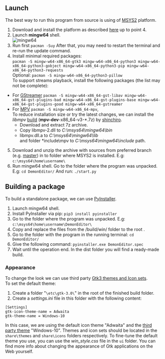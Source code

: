 ## Launch
The best way to run this program from source is using of [MSYS2](https://www.msys2.org/) platform. 
1. Download and install the platform as described [here](https://www.msys2.org/) up to point 4. 
2. Launch **mingw64** shell.  
![mingw64](https://user-images.githubusercontent.com/7511379/161400639-898ceb10-7de8-4557-bde1-25fe32bdfb03.png)
3. Run first `pacman -Suy` After that, you may need to restart the terminal and re-run the update command. 
4. Install minimal required packages:  
   `pacman -S mingw-w64-x86_64-gtk3 mingw-w64-x86_64-python3 mingw-w64-x86_64-python3-gobject mingw-w64-x86_64-python3-pip mingw-w64-x86_64-python3-requests`  
Optional: `pacman -S mingw-w64-x86_64-python3-pillow`  
To support streams playback, install the following packages (the list may not be complete):   
* For  [GStreamer](https://gstreamer.freedesktop.org/)  `pacman -S mingw-w64-x86_64-gst-libav mingw-w64-x86_64-gst-plugins-bad mingw-w64-x86_64-gst-plugins-base mingw-w64-x86_64-gst-plugins-good mingw-w64-x86_64-gstreamer`  
* For [MPV](https://mpv.io/) `pacman -S mingw-w64-x86_64-mpv`,  
 To reduce installation size or try the latest changes, we can install the *libmpv* [build](https://github.com/shinchiro/mpv-winbuild-cmake/releases) (**mpv-dev**-x86_64-v3-*.7z) by [shinchiro](https://github.com/shinchiro).  
    * Download and extract 7z archive.    
    * Copy libmpv-2.dll to *C:\msys64\mingw64\bin*    
    * libmpv.dll.a to *C:\msys64\mingw64\lib*    
      and folder *include\mpv to *C:\msys64\mingw64\include* path.
   
5. Download and unzip the archive with sources from preferred branch (e.g. [master](https://github.com/DYefremov/DemonEditor/archive/refs/heads/master.zip)) in to folder where MSYS2 is installed. E.g: `c:\msys64\home\username\`
6. Run mingw64 shell. Go to the folder where the program was unpacked. E.g: `cd DemonEditor/`
And run: `./start.py`

## Building a package
To build a standalone package, we can use [PyInstaller](https://pyinstaller.readthedocs.io/en/stable/). 
1. Launch mingw64 shell.
2. Install PyInstaller via pip:  `pip3 install pyinstaller`
3. Go to the folder where the program was unpacked. E.g: `c:\msys64\home\username\DemonEditor\`
4. Сopy and replace the files from the /build/win/ folder to the root .
5. Go to the folder with the program in the running terminal:  `cd DemonEditor/`
6. Give the following command: `pyinstaller.exe DemonEditor.spec`
7. Wait until the operation end. In the dist folder you will find a ready-made build.

### Appearance
To change the look we can use third party [Gtk3 themes and Icon sets](https://www.gnome-look.org).   
To set the default theme:
1. Сreate a folder "`\etc\gtk-3.0\`" in the root of the finished build folder.
2. Create a _settings.ini_ file in this folder with the following content: 
  ```
  [Settings]
  gtk-icon-theme-name = Adwaita
  gtk-theme-name = Windows-10
  ```
In this case, we are using the default icon theme "Adwaita" and the [third party theme](https://github.com/B00merang-Project/Windows-10) "Windows-10".
Themes and icon sets should be located in the `share\themes` and `share\icons` folders respectively. 
To fine-tune the default theme you use, you can use the _win_style.css_ file in the `ui` folder. 
You can find more info about changing the appearance of Gtk applications on the Web yourself. 
